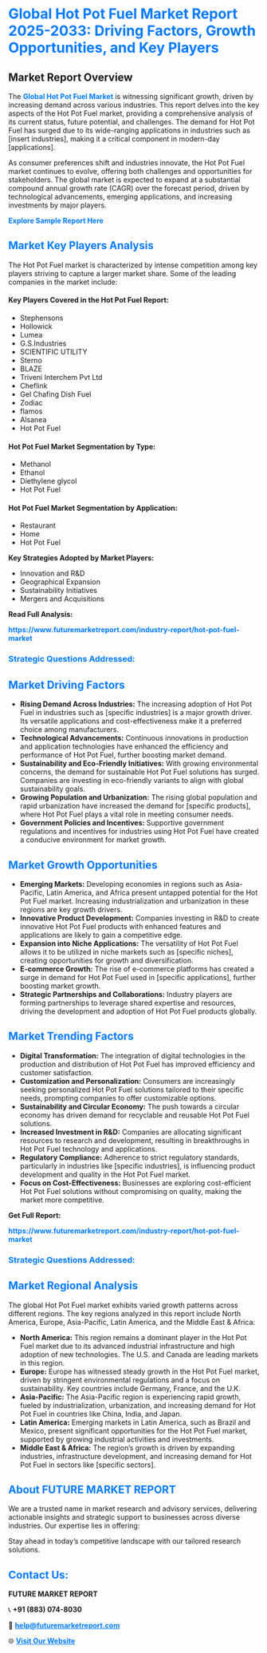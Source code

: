 <h1 style="color: #007BFF;">Global Hot Pot Fuel Market Report 2025-2033: Driving Factors, Growth Opportunities, and Key Players</h1>

<section id="overview">
<h2>Market Report Overview</h2>
<p>The <a href="https://www.futuremarketreport.com/industry-report/hot-pot-fuel-market" style="color: #007BFF; text-decoration: none;"><strong>Global Hot Pot Fuel Market</strong></a> is witnessing significant growth, driven by increasing demand across various industries. This report delves into the key aspects of the Hot Pot Fuel market, providing a comprehensive analysis of its current status, future potential, and challenges. The demand for Hot Pot Fuel has surged due to its wide-ranging applications in industries such as [insert industries], making it a critical component in modern-day [applications].</p>
<p>As consumer preferences shift and industries innovate, the Hot Pot Fuel market continues to evolve, offering both challenges and opportunities for stakeholders. The global market is expected to expand at a substantial compound annual growth rate (CAGR) over the forecast period, driven by technological advancements, emerging applications, and increasing investments by major players.</p>
</section>

<section id="overview">
<p><a href="https://www.futuremarketreport.com/request-sample/reportId=101124" style="color: #007BFF; text-decoration: none;"><strong>Explore Sample Report Here</strong></a></p>
</section>

<section id="key-players">
<h2 style="color: #007BFF;">Market Key Players Analysis</h2>
<p>The Hot Pot Fuel market is characterized by intense competition among key players striving to capture a larger market share. Some of the leading companies in the market include:</p>
<h4>Key Players Covered in the Hot Pot Fuel Report:</h4>
<ul><li>Stephensons</li><li>Hollowick</li><li>Lumea</li><li>G.S.Industries</li><li>SCIENTIFIC UTILITY</li><li>Sterno</li><li>BLAZE</li><li>Triveni Interchem Pvt Ltd</li><li>Cheflink</li><li>Gel Chafing Dish Fuel</li><li>Zodiac</li><li>flamos</li><li>Alsanea</li><li>Hot Pot Fuel</li></ul>
<h4>Hot Pot Fuel Market Segmentation by Type:</h4>
<ul><li>Methanol</li><li>Ethanol</li><li>Diethylene glycol</li><li>Hot Pot Fuel</li></ul>

<h4>Hot Pot Fuel Market Segmentation by Application:</h4>
<ul><li>Restaurant</li><li>Home</li><li>Hot Pot Fuel</li></ul>
<p><strong>Key Strategies Adopted by Market Players:</strong></p>
<ul>
<li>Innovation and R&D</li>
<li>Geographical Expansion</li>
<li>Sustainability Initiatives</li>
<li>Mergers and Acquisitions</li>
</ul>
</section>

<section>
<p><strong>Read Full Analysis: </strong></p><a href="https://www.futuremarketreport.com/industry-report/hot-pot-fuel-market" style="color: #007BFF; text-decoration: none;"><strong>https://www.futuremarketreport.com/industry-report/hot-pot-fuel-market</strong></a>
<h3 style="color: #007BFF;">Strategic Questions Addressed:</h3>
</section>

<section id="driving-factors">
<h2 style="color: #007BFF;">Market Driving Factors</h2>
<ul>
<li><strong>Rising Demand Across Industries:</strong> The increasing adoption of Hot Pot Fuel in industries such as [specific industries] is a major growth driver. Its versatile applications and cost-effectiveness make it a preferred choice among manufacturers.</li>
<li><strong>Technological Advancements:</strong> Continuous innovations in production and application technologies have enhanced the efficiency and performance of Hot Pot Fuel, further boosting market demand.</li>
<li><strong>Sustainability and Eco-Friendly Initiatives:</strong> With growing environmental concerns, the demand for sustainable Hot Pot Fuel solutions has surged. Companies are investing in eco-friendly variants to align with global sustainability goals.</li>
<li><strong>Growing Population and Urbanization:</strong> The rising global population and rapid urbanization have increased the demand for [specific products], where Hot Pot Fuel plays a vital role in meeting consumer needs.</li>
<li><strong>Government Policies and Incentives:</strong> Supportive government regulations and incentives for industries using Hot Pot Fuel have created a conducive environment for market growth.</li>
</ul>
</section>

<section id="growth-opportunities">
<h2 style="color: #007BFF;">Market Growth Opportunities</h2>
<ul>
<li><strong>Emerging Markets:</strong> Developing economies in regions such as Asia-Pacific, Latin America, and Africa present untapped potential for the Hot Pot Fuel market. Increasing industrialization and urbanization in these regions are key growth drivers.</li>
<li><strong>Innovative Product Development:</strong> Companies investing in R&D to create innovative Hot Pot Fuel products with enhanced features and applications are likely to gain a competitive edge.</li>
<li><strong>Expansion into Niche Applications:</strong> The versatility of Hot Pot Fuel allows it to be utilized in niche markets such as [specific niches], creating opportunities for growth and diversification.</li>
<li><strong>E-commerce Growth:</strong> The rise of e-commerce platforms has created a surge in demand for Hot Pot Fuel used in [specific applications], further boosting market growth.</li>
<li><strong>Strategic Partnerships and Collaborations:</strong> Industry players are forming partnerships to leverage shared expertise and resources, driving the development and adoption of Hot Pot Fuel products globally.</li>
</ul>
</section>

<section id="trending-factors">
<h2 style="color: #007BFF;">Market Trending Factors</h2>
<ul>
<li><strong>Digital Transformation:</strong> The integration of digital technologies in the production and distribution of Hot Pot Fuel has improved efficiency and customer satisfaction.</li>
<li><strong>Customization and Personalization:</strong> Consumers are increasingly seeking personalized Hot Pot Fuel solutions tailored to their specific needs, prompting companies to offer customizable options.</li>
<li><strong>Sustainability and Circular Economy:</strong> The push towards a circular economy has driven demand for recyclable and reusable Hot Pot Fuel solutions.</li>
<li><strong>Increased Investment in R&D:</strong> Companies are allocating significant resources to research and development, resulting in breakthroughs in Hot Pot Fuel technology and applications.</li>
<li><strong>Regulatory Compliance:</strong> Adherence to strict regulatory standards, particularly in industries like [specific industries], is influencing product development and quality in the Hot Pot Fuel market.</li>
<li><strong>Focus on Cost-Effectiveness:</strong> Businesses are exploring cost-efficient Hot Pot Fuel solutions without compromising on quality, making the market more competitive.</li>
</ul>
</section>

<section>
<p><strong>Get Full Report: </strong></p><a href="https://www.futuremarketreport.com/industry-report/hot-pot-fuel-market" style="color: #007BFF; text-decoration: none;"><strong>https://www.futuremarketreport.com/industry-report/hot-pot-fuel-market</strong></a>
<h3 style="color: #007BFF;">Strategic Questions Addressed:</h3>
</section>


<section id="regional-analysis">
<h2 style="color: #007BFF;">Market Regional Analysis</h2>
<p>The global Hot Pot Fuel market exhibits varied growth patterns across different regions. The key regions analyzed in this report include North America, Europe, Asia-Pacific, Latin America, and the Middle East & Africa:</p>
<ul>
<li><strong>North America:</strong> This region remains a dominant player in the Hot Pot Fuel market due to its advanced industrial infrastructure and high adoption of new technologies. The U.S. and Canada are leading markets in this region.</li>
<li><strong>Europe:</strong> Europe has witnessed steady growth in the Hot Pot Fuel market, driven by stringent environmental regulations and a focus on sustainability. Key countries include Germany, France, and the U.K.</li>
<li><strong>Asia-Pacific:</strong> The Asia-Pacific region is experiencing rapid growth, fueled by industrialization, urbanization, and increasing demand for Hot Pot Fuel in countries like China, India, and Japan.</li>
<li><strong>Latin America:</strong> Emerging markets in Latin America, such as Brazil and Mexico, present significant opportunities for the Hot Pot Fuel market, supported by growing industrial activities and investments.</li>
<li><strong>Middle East & Africa:</strong> The region’s growth is driven by expanding industries, infrastructure development, and increasing demand for Hot Pot Fuel in sectors like [specific sectors].</li>
</ul>
</section>

<footer>
<h2 style="color: #007BFF;">About FUTURE MARKET REPORT</h2>
<p>We are a trusted name in market research and advisory services, delivering actionable insights and strategic support to businesses across diverse industries. Our expertise lies in offering:</p>

<p>Stay ahead in today’s competitive landscape with our tailored research solutions.</p>

<h2 style="color: #007BFF;">Contact Us:</h2>
<p><strong>FUTURE MARKET REPORT</strong></p>
<p>📞 <strong>+91 (883) 074-8030</strong></p>
<p>📧 <strong><a href="mailto:help@futuremarketreport.com" style="color: #007BFF;">help@futuremarketreport.com</a></strong></p>
<p>🌐 <strong><a href="https://www.futuremarketreport.com/" style="color: #007BFF;">Visit Our Website</a></strong></p>
</footer>